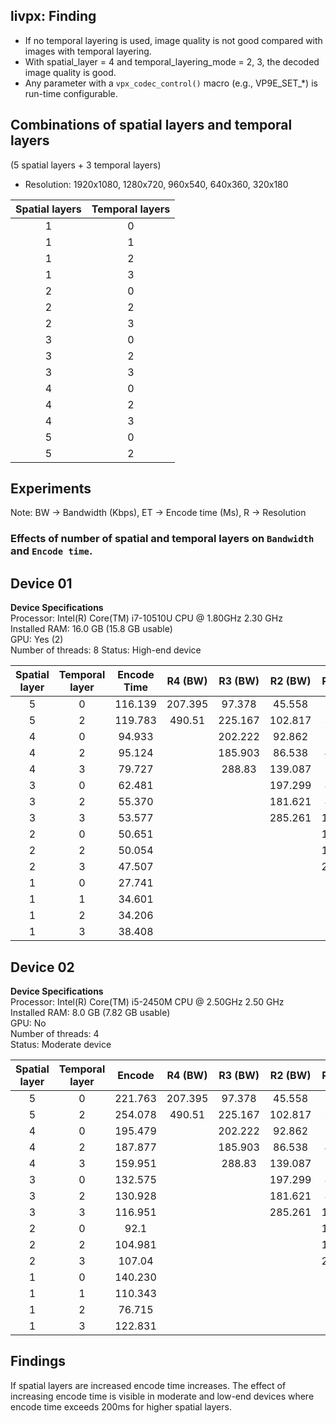 ## livpx: Finding
* If no temporal layering is used, image quality is not good compared with images with temporal layering.
* With spatial_layer = 4 and temporal_layering_mode = 2, 3, the decoded image quality is good.
* Any parameter with a ```vpx_codec_control()``` macro (e.g., VP9E_SET_*) is run-time configurable.

## Combinations of spatial layers and temporal layers
(5 spatial layers + 3 temporal layers)
* Resolution: 1920x1080, 1280x720, 960x540, 640x360, 320x180

| Spatial layers  | Temporal layers  | 
|:-------------:|:-------------:|
| 1 | 0 | 
| 1 | 1 | 
| 1 | 2 | 
| 1 | 3 |
| 2 | 0 |
| 2 | 2 |
| 2 | 3 |
| 3 | 0 | 
| 3 | 2 | 
| 3 | 3 |
| 4 | 0 |
| 4 | 2 |
| 4 | 3 |
| 5 | 0 |
| 5 | 2 |

## Experiments
Note: BW -> Bandwidth (Kbps), ET -> Encode time (Ms), R -> Resolution

### Effects of number of spatial and temporal layers on ```Bandwidth``` and ```Encode time```.
## Device 01
**Device Specifications**<br>
Processor:	Intel(R) Core(TM) i7-10510U CPU @ 1.80GHz   2.30 GHz<br>
Installed RAM:	16.0 GB (15.8 GB usable)<br>
GPU: Yes (2)<br>
Number of threads: 8
Status: High-end device

| Spatial layer | Temporal layer | Encode Time | R4 (BW) | R3 (BW) | R2 (BW) | R1 (BW) | R0 (BW) |
|:-------------:|:---------------:|:------:|:-------:|:-------:|:-------:|:-------:|:-------:|
| 5 | 0 | 116.139 | 207.395 | 97.378 | 45.558 | 18.166 | 5.354 |
| 5 | 2 | 119.783 | 490.51 | 225.167 | 102.817 | 36.836 | 12.9 |
| 4 | 0 | 94.933 | | 202.222 | 92.862 | 42.7 | 14.435 |
| 4 | 2 | 95.124 | | 185.903 | 86.538 | 41.448 | 14.084 |
| 4 | 3 | 79.727 | | 288.83 | 139.087 | 58.351 | 13.539 |
| 3 | 0 | 62.481 | |  | 197.299 | 86.272 | 34.61 |
| 3 | 2 | 55.370 | |  | 181.621 | 82.413 | 33.212 |
| 3 | 3 | 53.577 | |  | 285.261 | 127.452 | 33.672 |
| 2 | 0 | 50.651 | |  |  | 197.512 | 65.41 |
| 2 | 2 | 50.054 | |  |  | 180.421 | 63.393 |
| 2 | 3 | 47.507 | |  |  | 285.696 | 74.809 |
| 1 | 0 | 27.741 | |  |  |  | 220.384 |
| 1 | 1 | 34.601 | |  |  |  | 199.916 |
| 1 | 2 | 34.206 | |  |  |  | 158.044 |
| 1 | 3 | 38.408 | |  |  |  | 267.404 |


## Device 02
**Device Specifications**<br>
Processor:	Intel(R) Core(TM) i5-2450M CPU @ 2.50GHz   2.50 GHz<br>
Installed RAM:	8.0 GB (7.82 GB usable)<br>
GPU: No<br>
Number of threads: 4<br>
Status: Moderate device

| Spatial layer | Temporal layer | Encode | R4 (BW) | R3 (BW) | R2 (BW) | R1 (BW) | R0 (BW) |
|:-------------:|:---------------:|:------:|:-------:|:-------:|:-------:|:-------:|:-------:|
| 5 | 0 | 221.763 | 207.395 | 97.378 | 45.558 | 18.166 | 5.354 |
| 5 | 2 | 254.078 | 490.51 | 225.167 | 102.817 | 36.836 | 12.9 |
| 4 | 0 | 195.479 | | 202.222 | 92.862 | 42.7 | 14.435 |
| 4 | 2 | 187.877 | | 185.903 | 86.538 | 41.448 | 14.084 |
| 4 | 3 | 159.951 | | 288.83 | 139.087 | 58.351 | 13.539 |
| 3 | 0 | 132.575 | |  | 197.299 | 86.272 | 34.61 |
| 3 | 2 | 130.928 | |  | 181.621 | 82.413 | 33.212 |
| 3 | 3 | 116.951 | |  | 285.261 | 127.452 | 33.672 |
| 2 | 0 | 92.1 | |  |  | 197.512 | 65.41 |
| 2 | 2 | 104.981 | |  |  | 180.421 | 63.393 |
| 2 | 3 | 107.04 | |  |  | 285.696 | 74.809 |
| 1 | 0 | 140.230 | |  |  |  | 167.404 |
| 1 | 1 | 110.343 | |  |  |  | 199.916 |
| 1 | 2 | 76.715 | |  |  |  | 158.044 |
| 1 | 3 | 122.831 | |  |  |  |  267.404|

## Findings
If spatial layers are increased encode time increases. The effect of increasing encode time is visible in moderate and low-end devices where encode time exceeds 200ms for higher spatial layers.
